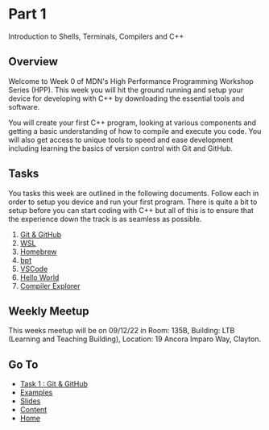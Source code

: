 # Part 1

Introduction to Shells, Terminals, Compilers and C++

## Overview

Welcome to Week 0 of MDN's High Performance Programming Workshop Series (HPP). This week you will hit the ground running and setup your device for developing with C++ by downloading the essential tools and software.

You will create your first C++ program, looking at various components and getting a basic understanding of how to compile and execute you code. You will also get access to unique tools to speed and ease development including learning the basics of version control with Git and GitHub.

## Tasks

You tasks this week are outlined in the following documents. Follow each in order to setup you device and run your first program. There is quite a bit to setup before you can start coding with C++ but all of this is to ensure that the experience down the track is as seamless as possible.

1. [Git & GitHub](/content/part1/tasks/github.md)
2. [WSL](/content/part1/tasks/wsl.md)
3. [Homebrew](/content/part1/tasks/homebrew.md)
4. [bpt](/content/part1/tasks/bpt.md)
5. [VSCode](/content/part1/tasks/vscode.md)
6. [Hello World](/content/part1/tasks/helloworld.md)
7. [Compiler Explorer](/content/part1/tasks/godbolt.md)

## Weekly Meetup

This weeks meetup will be on 09/12/22 in Room: 135B, Building: LTB (Learning and Teaching Building), Location: 19 Ancora Imparo Way, Clayton.

## Go To

- [Task 1 : Git & GitHub](/content/part1/tasks/github.md)
- [Examples](/content/part1/examples/README.md)
- [Slides](/content/part1/slides/README.md)
- [Content](/content/README.md)
- [Home](/README.md)
